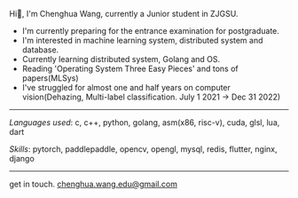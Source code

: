 Hi👋, I'm Chenghua Wang, currently a Junior student in ZJGSU.

* I'm currently preparing for the entrance examination for postgraduate.
* I'm interested in machine learning system, distributed system and database.
* Currently learning distributed system, Golang and OS.
* Reading 'Operating System Three Easy Pieces' and tons of papers(MLSys)
* I've struggled for almost one and half years on computer vision(Dehazing, Multi-label classification. July 1 2021 -> Dec 31 2022)

---

*Languages used*: c, c++, python, golang, asm(x86, risc-v), cuda, glsl, lua, dart

*Skills*: pytorch, paddlepaddle, opencv, opengl, mysql, redis, flutter, nginx, django

<!-- ![Top Langs](https://github-readme-stats.vercel.app/api/top-langs/?username=chenghuaWang&hide=javascript,html&layout=compact) -->

---

get in touch. chenghua.wang.edu@gmail.com
